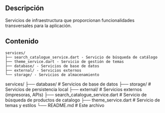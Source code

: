 ## Descripción
Servicios de infraestructura que proporcionan funcionalidades transversales para la aplicación.

## Contenido
```
services/
├── search_catalogue_service.dart - Servicio de búsqueda de catálogo
├── theme_service.dart - Servicio de gestión de temas
├── database/ - Servicios de base de datos
├── external/ - Servicios externos
└── storage/ - Servicios de almacenamiento
```
services/
├── database/                    # Servicios de base de datos
├── storage/                     # Servicios de persistencia local
├── external/                    # Servicios externos (impresoras, APIs)
├── search_catalogue_service.dart  # Servicio de búsqueda de productos de catalogo
├── theme_service.dart           # Servicio de temas y estilos
└── README.md                   # Este archivo
```
